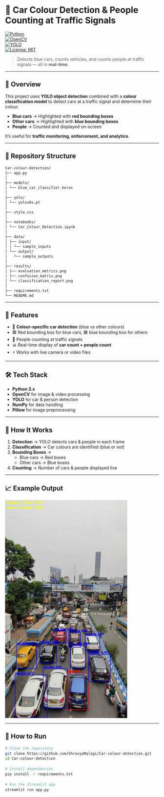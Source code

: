 # 🚦 Car Colour Detection & People Counting at Traffic Signals  

[![Python](https://img.shields.io/badge/Python-3.x-blue)](https://www.python.org/)  
[![OpenCV](https://img.shields.io/badge/OpenCV-Computer%20Vision-green)](https://opencv.org/)  
[![YOLO](https://img.shields.io/badge/YOLO-Object%20Detection-orange)](https://pjreddie.com/darknet/yolo/)  
[![License: MIT](https://img.shields.io/badge/License-MIT-yellow.svg)](https://opensource.org/licenses/MIT)  

> Detects blue cars, counts vehicles, and counts people at traffic signals — all in **real-time**.  

---

## 📌 Overview  
This project uses **YOLO object detection** combined with a **colour classification model** to detect cars at a traffic signal and determine their colour.  
- **Blue cars** → Highlighted with **red bounding boxes**  
- **Other cars** → Highlighted with **blue bounding boxes**  
- **People** → Counted and displayed on-screen  

It’s useful for **traffic monitoring, enforcement, and analytics**.  

---

## 📂 Repository Structure

```
Car-colour-detection/
├── app.py
│ 
├── models/
│ └── blue_car_classifier.keras
│
├── yolo/
│ └── yolov8s.pt
│
├── style.css
│
├── notebooks/
│ └── Car_Colour_Detection.ipynb
│
├── data/
│ ├── input/
│ │ └── sample_inputs
│ └── output/
│   └── sample_outputs
│
├── results/
│ ├── evaluation_metrics.png
│ ├── confusion_matrix.png
│ └── classification_report.png
│
├── requirements.txt
└── README.md

``` 

---

## 🚀 Features  
- 🚗 **Colour-specific car detection** (blue vs other colours)  
- 🟥 Red bounding box for blue cars, 🟦 blue bounding box for others  
- 👥 People counting at traffic signals  
- 📊 Real-time display of **car count + people count**  
- ⚡ Works with live camera or video files  

---

## 🛠 Tech Stack  
- **Python 3.x**  
- **OpenCV** for image & video processing  
- **YOLO** for car & person detection  
- **NumPy** for data handling  
- **Pillow** for image preprocessing  

---

## 📜 How It Works  
1. **Detection** → YOLO detects cars & people in each frame  
2. **Classification** → Car colours are identified (blue or not)  
3. **Bounding Boxes** →  
   - Blue cars → Red boxes  
   - Other cars → Blue boxes  
4. **Counting** → Number of cars & people displayed live  

---

## 📈 Example Output  
<img src="data/previews/preview.jpeg" alt="Sample Output" width="400"/>

---

## 🏃 How to Run  
```bash
# Clone the repository
git clone https://github.com/ShravyaMalogi/Car-colour-detection.git
cd Car-colour-detection

# Install dependencies
pip install -r requirements.txt

# Run the Streamlit app
streamlit run app.py

